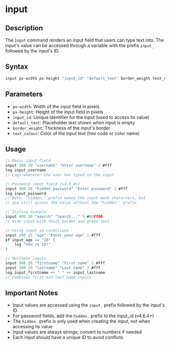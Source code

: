 # input

## Description

The `input` command renders an input field that users can type text into. The input's value can be accessed through a variable with the prefix `input_` followed by the input's ID.

## Syntax

```javascript
input px-width px-height "input_id" "default_text" border_weight text_colour
```

## Parameters

- `px-width`: Width of the input field in pixels
- `px-height`: Height of the input field in pixels
- `input_id`: Unique identifier for the input (used to access its value)
- `default_text`: Placeholder text shown when input is empty
- `border_weight`: Thickness of the input's border
- `text_colour`: Color of the input text (hex code or color name)

## Usage

```javascript
// Basic input field
input 300 20 "username" "Enter username" 2 #fff
log input_username
// Logs whatever the user has typed in the input

// Password input field (v4.6.4+)
input 300 20 "hidden.password" "Enter password" 2 #fff
log input_password
// Note: "hidden." prefix makes the input mask characters, but
// you still access the value without the "hidden." prefix

// Styling example
input 400 30 "search" "Search..." 5 #00ff00
// Wide input with thick border and green text

// Using input in conditions
input 200 25 "age" "Enter your age" 1 #fff
if input_age == "18" (
    log "You're 18!"
)

// Multiple inputs
input 300 20 "firstname" "First name" 2 #fff
input 300 20 "lastname" "Last name" 2 #fff
log input_firstname ++ " " ++ input_lastname
// Combines first and last name inputs
```

## Important Notes

- Input values are accessed using the `input_` prefix followed by the input's ID
- For password fields, add the `hidden.` prefix to the input_id (v4.6.4+)
- The `hidden.` prefix is only used when creating the input, not when accessing its value
- Input values are always strings; convert to numbers if needed
- Each input should have a unique ID to avoid conflicts 